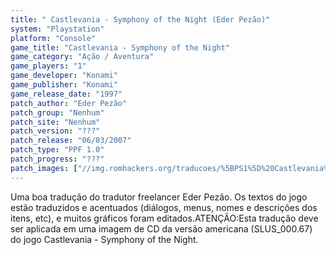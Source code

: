 ```yaml
---
title: " Castlevania - Symphony of the Night (Eder Pezão)"
system: "Playstation"
platform: "Console"
game_title: "Castlevania - Symphony of the Night"
game_category: "Ação / Aventura"
game_players: "1"
game_developer: "Konami"
game_publisher: "Konami"
game_release_date: "1997"
patch_author: "Eder Pezão"
patch_group: "Nenhum"
patch_site: "Nenhum"
patch_version: "???"
patch_release: "06/03/2007"
patch_type: "PPF 1.0"
patch_progress: "???"
patch_images: ["//img.romhackers.org/traducoes/%5BPS1%5D%20Castlevania%20-%20Symphony%20of%20the%20Night%20-%20Eder%20Pez%C3%A3o%20-%201.jpg","//img.romhackers.org/traducoes/%5BPS1%5D%20Castlevania%20-%20Symphony%20of%20the%20Night%20-%20Eder%20Pez%C3%A3o%20-%202.jpg","//img.romhackers.org/traducoes/%5BPS1%5D%20Castlevania%20-%20Symphony%20of%20the%20Night%20-%20Eder%20Pez%C3%A3o%20-%203.jpg"]
---
```

Uma boa tradução do tradutor freelancer Eder Pezão. Os textos do jogo estão traduzidos e acentuados (diálogos, menus, nomes e descrições dos itens, etc), e muitos gráficos foram editados.ATENÇÃO:Esta tradução deve ser aplicada em uma imagem de CD da versão americana (SLUS_000.67) do jogo Castlevania - Symphony of the Night.